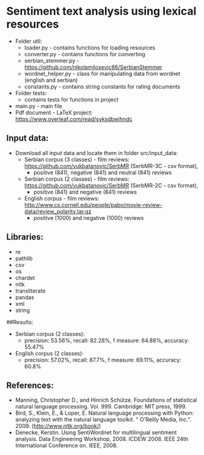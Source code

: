 # Sentiment text analysis using lexical resources

- Folder util:
    - loader.py - contains functions for loading resources
    - converter.py - contains functions for converting
    - serbian_stemmer.py - https://github.com/nikolamilosevic86/SerbianStemmer
    - wordnet_helper.py - class for manipulating data from wordnet (english and serbian)
    - constants.py - contains string constants for rating documents
- Folder tests:
    - contains tests for functions in project
- main.py - main file
- Pdf document - LaTeX project: https://www.overleaf.com/read/syksdbwjhndc

    
## Input data:
- Download all input data and locate them in folder src/input_data:
    - Serbian corpus (3 classes) - film reviews: https://github.com/vukbatanovic/SerbMR (SerbMR-3C - csv format),
        - positive (841), negative (841) and neutral (841) reviews
    - Serbian corpus (2 classes) - film reviews: https://github.com/vukbatanovic/SerbMR (SerbMR-2C - csv format),
        - positive (841) and negative (841) reviews
    - English corpus - film reviews: http://www.cs.cornell.edu/people/pabo/movie-review-data/review_polarity.tar.gz
        - positive (1000) and negative (1000) reviews
    
## Libraries:
- re
- pathlib
- csv
- os
- chardet
- nltk
- transliterate
- pandas
- xml
- string

##Results:

- Serbian corpus (2 classes):
    - precision: 53.56%, recall: 82.28%, f measure: 64.88%, accuracy: 55.47%
- English corpus (2 classes):
    - precision: 57.02%, recall: 87.7%, f measure: 69.11%, accuracy: 60.8%

## References:
- Manning, Christopher D., and Hinrich Schütze. Foundations of statistical natural language processing.
Vol. 999. Cambridge: MIT press, 1999.
- Bird, S., Klein, E., & Loper, E. Natural language processing with Python: analyzing text with
the natural language toolkit. " O'Reilly Media, Inc.". 2009. (http://www.nltk.org/book/)
- Denecke, Kerstin. Using SentiWordnet for multilingual sentiment analysis. Data Engineering
Workshop, 2008. ICDEW 2008. IEEE 24th International Conference on. IEEE, 2008.
